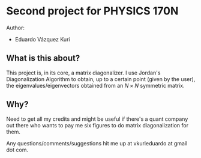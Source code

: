 # Second project for PHYSICS 170N

Author:

* Eduardo Vázquez Kuri

## What is this about?

This project is, in its core, a matrix diagonalizer. I use Jordan's Diagonalization Algorithm to obtain, up to a certain
point (given by the user), the eigenvalues/eigenvectors obtained from an $N \times N$ symmetric matrix.

## Why?

Need to get all my credits and might be useful if there's a quant company out there who wants to pay me six figures to do
matrix diagonalization for them.

Any questions/comments/suggestions hit me up at vkurieduardo at gmail dot com.